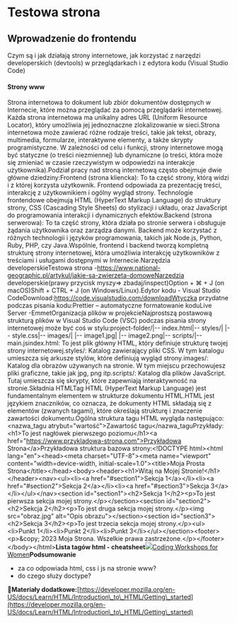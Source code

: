 # Testowa strona

## Wprowadzenie do frontendu

Czym są i jak działają strony internetowe, jak korzystać z narzędzi developerskich (devtools) w przeglądarkach i z edytora kodu (Visual Studio Code)

#### Strony www  <a href="#strony-www" id="strony-www"></a>

Strona internetowa to dokument lub zbiór dokumentów dostępnych w Internecie, które można przeglądać za pomocą przeglądarki internetowej. Każda strona internetowa ma unikalny adres URL (Uniform Resource Locator), który umożliwia jej jednoznaczne zlokalizowanie w sieci.Strona internetowa może zawierać różne rodzaje treści, takie jak tekst, obrazy, multimedia, formularze, interaktywne elementy, a także skrypty programistyczne. W zależności od celu i funkcji, strony internetowe mogą być statyczne (o treści niezmiennej) lub dynamiczne (o treści, która może się zmieniać w czasie rzeczywistym w odpowiedzi na interakcje użytkownika).Podział pracy nad stroną internetową często obejmuje dwie główne dziedziny:Frontend (strona kliencka): To ta część strony, którą widzi i z której korzysta użytkownik. Frontend odpowiada za prezentację treści, interakcję z użytkownikiem i ogólny wygląd strony. Technologie frontendowe obejmują HTML (HyperText Markup Language) do struktury strony, CSS (Cascading Style Sheets) do stylizacji i układu, oraz JavaScript do programowania interakcji i dynamicznych efektów.Backend (strona serwerowa): To ta część strony, która działa po stronie serwera i obsługuje żądania użytkownika oraz zarządza danymi. Backend może korzystać z różnych technologii i języków programowania, takich jak Node.js, Python, Ruby, PHP, czy Java.Wspólnie, frontend i backend tworzą kompletną strukturę strony internetowej, która umożliwia interakcję użytkowników z treściami i usługami dostępnymi w Internecie.Narzędzia developerskieTestowa strona -https://www.national-geographic.pl/artykul/jakie-sa-zwierzeta-domoweNarzędzia developerskie(prawy przycisk myszy=> zbadaj/inspect)Option + ⌘ + J (on macOS)Shift + CTRL + J (on Windows/Linux).Edytor kodu - Visual Studio CodeDownload:https://code.visualstudio.com/downloadWtyczka przydatne podczas pisania kodu:Prettier – automatyczne formatowanie koduLive Server -EmmetOrganizacja plików w projekcieNajprostszą postawową strukturą plików w Visual Studio Code (VSC) podczas pisania strony internetowej może być coś w stylu:project-folder/|-- index.html|-- styles/| |-- style.css|-- images/| |-- image1.jpg| |-- image2.png|-- scripts/|-- main.jsindex.html: To jest plik główny HTML, który definiuje strukturę twojej strony internetowej.styles/: Katalog zawierający pliki CSS. W tym katalogu umieszcza się arkusze stylów, które definiują wygląd strony.images/: Katalog dla obrazów używanych na stronie. W tym miejscu przechowujesz pliki graficzne, takie jak jpg, png itp.scripts/: Katalog dla plików JavaScript. Tutaj umieszcza się skrypty, które zapewniają interaktywność na stronie.Składnia HTMLTag HTML (HyperText Markup Language) jest fundamentalnym elementem w strukturze dokumentu HTML.HTML jest językiem znaczników, co oznacza, że dokumenty HTML składają się z elementów (zwanych tagami), które określają strukturę i znaczenie zawartości dokumentu.Ogólna struktura tagu HTML wygląda następująco:\<nazwa\_tagu atrybut="wartość">Zawartość tagu\</nazwa\_taguPrzykłady:\<h1>To jest nagłówek pierwszego poziomu\</h1>\<a href="https://www.przykladowa-strona.com">Przykładowa Strona\</a>Przykładowa struktura bazowa strony:\<!DOCTYPE html>\<html lang="en">\<head>\<meta charset="UTF-8">\<meta name="viewport" content="width=device-width, initial-scale=1.0">\<title>Moja Prosta Strona\</title>\</head>\<body>​\<header>\<h1>Witaj na Mojej Stronie!\</h1>\</header>​\<nav>\<ul>\<li>\<a href="#section1">Sekcja 1\</a>\</li>\<li>\<a href="#section2">Sekcja 2\</a>\</li>\<li>\<a href="#section3">Sekcja 3\</a>\</li>\</ul>\</nav>​\<section id="section1">\<h2>Sekcja 1\</h2>\<p>To jest pierwsza sekcja mojej strony.\</p>\</section>​\<section id="section2">\<h2>Sekcja 2\</h2>\<p>To jest druga sekcja mojej strony.\</p>\<img src="obraz.jpg" alt="Opis obrazu">\</section>​\<section id="section3">\<h2>Sekcja 3\</h2>\<p>To jest trzecia sekcja mojej strony.\</p>\<ul>\<li>Punkt 1\</li>\<li>Punkt 2\</li>\<li>Punkt 3\</li>\</ul>\</section>​\<footer>\<p>\&copy; 2023 Moja Strona. Wszelkie prawa zastrzeżone.\</p>\</footer>​\</body>\</html>**Lista tagów html - cheatsheet**[![](https://cheatsheets.shecodes.io/assets/favicons/ms-icon-310x310-83fea5cb4405e3d40e3826220553f52e791154701544149b6d6f4cccc9870f51.png)Coding Workshops for Women](https://cheatsheets.shecodes.io/html)**Podsumowanie**

* za co odpowiada html, css i js na stronie www?
* do czego służy doctype?

​​📗**Materiały dodatkowe:**​[https://developer.mozilla.org/en-US/docs/Learn/HTML/Introduction\_to\_HTML/Getting\_started](https://developer.mozilla.org/en-US/docs/Learn/HTML/Introduction\_to\_HTML/Getting\_started)​​
